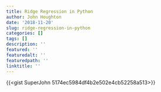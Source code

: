 ```yaml
---
title: Ridge Regression in Python
author: John Houghton
date: '2018-11-20'
slug: ridge-regression-in-python
categories: []
tags: []
description: ''
featured: ''
featuredalt: ''
featuredpath: ''
linktitle: ''
---
```


{{<gist SuperJohn 5174ec5984df4b2e502e4cb52258a513>}}